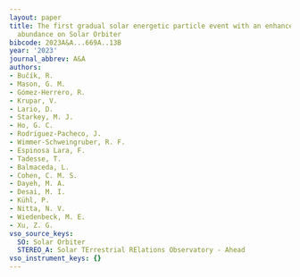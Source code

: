 ```yaml
---
layout: paper
title: The first gradual solar energetic particle event with an enhanced <SUP>3</SUP>He
  abundance on Solar Orbiter
bibcode: 2023A&A...669A..13B
year: '2023'
journal_abbrev: A&A
authors:
- Bučík, R.
- Mason, G. M.
- Gómez-Herrero, R.
- Krupar, V.
- Lario, D.
- Starkey, M. J.
- Ho, G. C.
- Rodríguez-Pacheco, J.
- Wimmer-Schweingruber, R. F.
- Espinosa Lara, F.
- Tadesse, T.
- Balmaceda, L.
- Cohen, C. M. S.
- Dayeh, M. A.
- Desai, M. I.
- Kühl, P.
- Nitta, N. V.
- Wiedenbeck, M. E.
- Xu, Z. G.
vso_source_keys:
  SO: Solar Orbiter
  STEREO_A: Solar TErrestrial RElations Observatory - Ahead
vso_instrument_keys: {}
---
```

